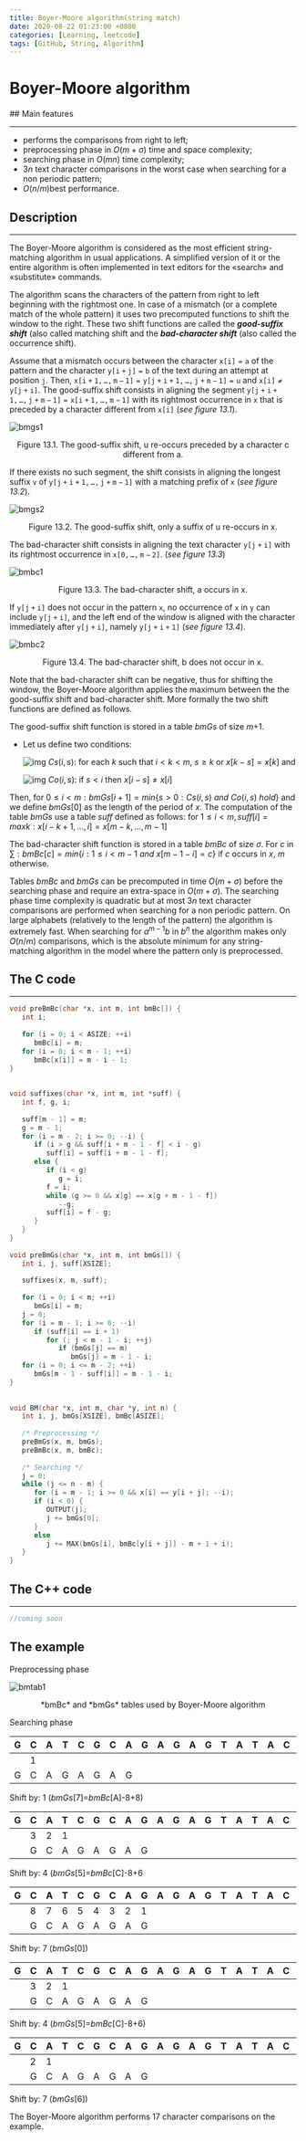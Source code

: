 ```yaml
---
title: Boyer-Moore algorithm(string match)
date: 2020-08-22 01:23:00 +0800
categories: [Learning, leetcode]
tags: [GitHub, String, Algorithm]
---
```

# Boyer-Moore algorithm
<object data="https://www.huadous.com/pdf/coursera/algorithmsPrincetonP1/courseraAlgorithmsIntro.pdf" width="1000" height="1000" type='application/pdf'/>
## Main features

---

* performs the comparisons from right to left;
* preprocessing phase in $O(m+\sigma)$ time and space complexity;
* searching phase in $O(mn)$ time complexity;
* $3n$ text character comparisons in the worst case when searching for a non periodic pattern;
* $O(n/m)$best performance.

## Description

---

The Boyer-Moore algorithm is considered as the most efficient string-matching algorithm in usual applications. A simplified version of it or the entire algorithm is often implemented in text editors for the «search» and «substitute» commands.

The algorithm scans the characters of the pattern from right to left beginning with the rightmost one. In case of a mismatch (or a complete match of the whole pattern) it uses two precomputed functions to shift the window to the right. These two shift functions are called the ***good-suffix shift*** (also called matching shift and the ***bad-character shift*** (also called the occurrence shift).

Assume that a mismatch occurs between the character $\mathtt{x[i]=a}$ of the pattern and the character $\mathtt{y[i+j]=b}$ of the text during an attempt at position $\mathtt{j}$.
Then, $\mathtt{x[i+1,\dots,m-1]=y[j+i+1,\dots,j+m-1]=u}$ and $\mathtt{x[i]\neq y[j+i]}$. The good-suffix shift consists in aligning the segment $\mathtt{y[j+i+1,\dots,j+m-1]=x[i+1,\dots,m-1]}$ with its rightmost occurrence in $\mathtt{x}$ that is preceded by a character different from $\mathtt{x[i]}$ (*see figure 13.1*).

![bmgs1](http://www-igm.univ-mlv.fr/~lecroq/string/images/bmgs1.gif)

<center>Figure 13.1. The good-suffix shift, u re-occurs preceded by a character c different from a.</center>

If there exists no such segment, the shift consists in aligning the longest suffix $\mathtt{v}$ of $\mathtt{y[j+i+1,\dots,j+m-1]}$ with a matching prefix of $\mathtt{x}$ (*see figure 13.2*).

![bmgs2](http://www-igm.univ-mlv.fr/~lecroq/string/images/bmgs2.gif)

<center>Figure 13.2. The good-suffix shift, only a suffix of u re-occurs in x.</center>

The bad-character shift consists in aligning the text character $\mathtt{y[j+i]}$ with its rightmost occurrence in $\mathtt{x[0,\dots,m-2]}$. (*see figure 13.3*)

![bmbc1](http://www-igm.univ-mlv.fr/~lecroq/string/images/bmbc1.gif)

<center>Figure 13.3. The bad-character shift, a occurs in x.</center>

If $\mathtt{y[j+i]}$ does not occur in the pattern $\mathtt{x}$, no occurrence of $\mathtt{x}$ in $\mathtt{y}$ can include $\mathtt{y[j+i]}$, and the left end of the window is aligned with the character immediately after $\mathtt{y[j+i]}$, namely $\mathtt{y[j+i+1]}$ (*see figure 13.4*).

![bmbc2](http://www-igm.univ-mlv.fr/~lecroq/string/images/bmbc2.gif)

<center>Figure 13.4. The bad-character shift, b does not occur in x.</center>

Note that the bad-character shift can be negative, thus for shifting the window, the Boyer-Moore algorithm applies the maximum between the the good-suffix shift and bad-character shift. More formally the two shift functions are defined as follows.

The good-suffix shift function is stored in a table *bmGs* of size *m*+1.

- Let us define two conditions:

	![img](http://www-igm.univ-mlv.fr/~lecroq/string/images/hand.gif) $Cs(i, s)$: for each $k$ such that $i < k < m$, $s \geq k$ or $x[k-s]=x[k]$ and

	![img](http://www-igm.univ-mlv.fr/~lecroq/string/images/hand.gif) $Co(i, s)$: if $s <i$ then $x[i-s] \neq x[i]$

Then, for $0 \leq i < m: bmGs[i+1]=min\{s>0 : Cs(i, s)~and~Co(i, s)~hold\}$
and we define *bmGs*[0] as the length of the period of $x$. The computation of the table *bmGs* use a table *suff* defined as follows: for $1 \leq i < m, suff[i]=max{k : x[i-k+1,\dots, i]=x[m-k,\dots,m-1]}$

The bad-character shift function is stored in a table *bmBc* of size $\sigma$. For $c$ in $\sum: bmBc[c] = min\{i : 1 \leq i <m-1~and~x[m-1-i]=c\}$ if $c$ occurs in $x$, $m$ otherwise.

Tables *bmBc* and *bmGs* can be precomputed in time $O(m+\sigma)$ before the searching phase and require an extra-space in $O(m+\sigma)$. The searching phase time complexity is quadratic but at most $3n$ text character comparisons are performed when searching for a non periodic pattern. On large alphabets (relatively to the length of the pattern) the algorithm is extremely fast. When searching for $a^{m-1}b$ in $b^n$ the algorithm makes only $O(n/m)$ comparisons, which is the absolute minimum for any string-matching algorithm in the model where the pattern only is preprocessed.

## The C code

---

```c
void preBmBc(char *x, int m, int bmBc[]) {
   int i;
 
   for (i = 0; i < ASIZE; ++i)
      bmBc[i] = m;
   for (i = 0; i < m - 1; ++i)
      bmBc[x[i]] = m - i - 1;
}
 
 
void suffixes(char *x, int m, int *suff) {
   int f, g, i;
 
   suff[m - 1] = m;
   g = m - 1;
   for (i = m - 2; i >= 0; --i) {
      if (i > g && suff[i + m - 1 - f] < i - g)
         suff[i] = suff[i + m - 1 - f];
      else {
         if (i < g)
            g = i;
         f = i;
         while (g >= 0 && x[g] == x[g + m - 1 - f])
            --g;
         suff[i] = f - g;
      }
   }
}
 
void preBmGs(char *x, int m, int bmGs[]) {
   int i, j, suff[XSIZE];
 
   suffixes(x, m, suff);
 
   for (i = 0; i < m; ++i)
      bmGs[i] = m;
   j = 0;
   for (i = m - 1; i >= 0; --i)
      if (suff[i] == i + 1)
         for (; j < m - 1 - i; ++j)
            if (bmGs[j] == m)
               bmGs[j] = m - 1 - i;
   for (i = 0; i <= m - 2; ++i)
      bmGs[m - 1 - suff[i]] = m - 1 - i;
}
 
 
void BM(char *x, int m, char *y, int n) {
   int i, j, bmGs[XSIZE], bmBc[ASIZE];
 
   /* Preprocessing */
   preBmGs(x, m, bmGs);
   preBmBc(x, m, bmBc);
 
   /* Searching */
   j = 0;
   while (j <= n - m) {
      for (i = m - 1; i >= 0 && x[i] == y[i + j]; --i);
      if (i < 0) {
         OUTPUT(j);
         j += bmGs[0];
      }
      else
         j += MAX(bmGs[i], bmBc[y[i + j]] - m + 1 + i);
   }
}
```

## The C++  code

---

```c++
//coming soon
```

## The example

Preprocessing phase

![bmtab1](http://www-igm.univ-mlv.fr/~lecroq/string/images/bmtab1.png)

<center>*bmBc* and *bmGs* tables used by Boyer-Moore algorithm</center>

Searching phase

| G    | C    | A    | T    | C    | G    | C    | A    | G    | A    | G    | A    | G    | T    | A    | T    | A    | C    | A    | G    | T    | A    | C    | G    |
| ---- | ---- | ---- | ---- | ---- | ---- | ---- | ---- | ---- | ---- | ---- | ---- | ---- | ---- | ---- | ---- | ---- | ---- | ---- | ---- | ---- | ---- | ---- | ---- |
|      | 1    |      |      |      |      |      |      |      |      |      |      |      |      |      |      |      |      |      |      |      |      |      |      |
| G    | C    | A    | G    | A    | G    | A    | G    |      |      |      |      |      |      |      |      |      |      |      |      |      |      |      |      |

Shift by: 1 (*bmGs*[7]=*bmBc*[A]-8+8)

| G    | C    | A    | T    | C    | G    | C    | A    | G    | A    | G    | A    | G    | T    | A    | T    | A    | C    | A    | G    | T    | A    | C    | G    |
| ---- | ---- | ---- | ---- | ---- | ---- | ---- | ---- | ---- | ---- | ---- | ---- | ---- | ---- | ---- | ---- | ---- | ---- | ---- | ---- | ---- | ---- | ---- | ---- |
|      | 3    | 2    | 1    |      |      |      |      |      |      |      |      |      |      |      |      |      |      |      |      |      |      |      |      |
|      | G    | C    | A    | G    | A    | G    | A    | G    |      |      |      |      |      |      |      |      |      |      |      |      |      |      |      |

Shift by: 4 (*bmGs*[5]=*bmBc*[C]-8+6

| G    | C    | A    | T    | C    | G    | C    | A    | G    | A    | G    | A    | G    | T    | A    | T    | A    | C    | A    | G    | T    | A    | C    | G    |
| ---- | ---- | ---- | ---- | ---- | ---- | ---- | ---- | ---- | ---- | ---- | ---- | ---- | ---- | ---- | ---- | ---- | ---- | ---- | ---- | ---- | ---- | ---- | ---- |
|      | 8    | 7    | 6    | 5    | 4    | 3    | 2    | 1    |      |      |      |      |      |      |      |      |      |      |      |      |      |      |      |
|      | G    | C    | A    | G    | A    | G    | A    | G    |      |      |      |      |      |      |      |      |      |      |      |      |      |      |      |

Shift by: 7 (*bmGs*[0])

| G    | C    | A    | T    | C    | G    | C    | A    | G    | A    | G    | A    | G    | T    | A    | T    | A    | C    | A    | G    | T    | A    | C    | G    |
| ---- | ---- | ---- | ---- | ---- | ---- | ---- | ---- | ---- | ---- | ---- | ---- | ---- | ---- | ---- | ---- | ---- | ---- | ---- | ---- | ---- | ---- | ---- | ---- |
|      | 3    | 2    | 1    |      |      |      |      |      |      |      |      |      |      |      |      |      |      |      |      |      |      |      |      |
|      | G    | C    | A    | G    | A    | G    | A    | G    |      |      |      |      |      |      |      |      |      |      |      |      |      |      |      |

Shift by: 4 (*bmGs*[5]=*bmBc*[C]-8+6)

| G    | C    | A    | T    | C    | G    | C    | A    | G    | A    | G    | A    | G    | T    | A    | T    | A    | C    | A    | G    | T    | A    | C    | G    |
| ---- | ---- | ---- | ---- | ---- | ---- | ---- | ---- | ---- | ---- | ---- | ---- | ---- | ---- | ---- | ---- | ---- | ---- | ---- | ---- | ---- | ---- | ---- | ---- |
|      | 2    | 1    |      |      |      |      |      |      |      |      |      |      |      |      |      |      |      |      |      |      |      |      |      |
|      | G    | C    | A    | G    | A    | G    | A    | G    |      |      |      |      |      |      |      |      |      |      |      |      |      |      |      |

Shift by: 7 (*bmGs*[6])

The Boyer-Moore algorithm performs 17 character comparisons on the example.

